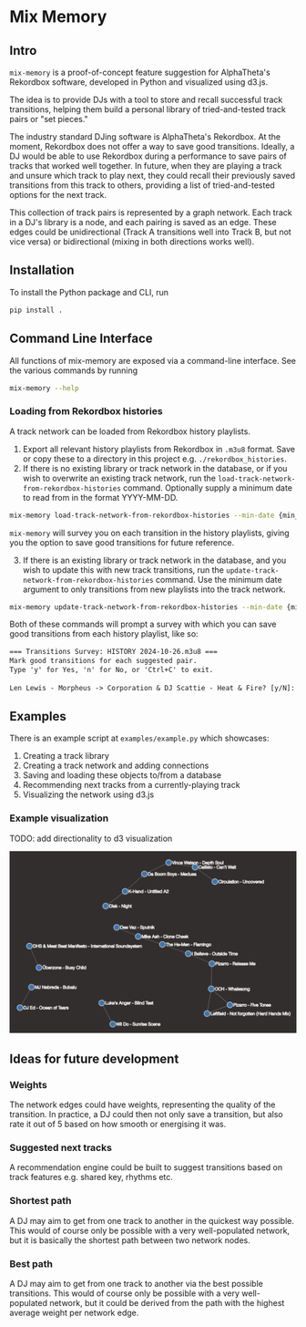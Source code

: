 # Mix Memory

## Intro

`mix-memory` is a proof-of-concept feature suggestion for AlphaTheta's Rekordbox software, 
developed in Python and visualized using d3.js.

The idea is to provide DJs with a tool to store and recall successful track transitions, 
helping them build a personal library of tried-and-tested track pairs or "set pieces."

The industry standard DJing software is AlphaTheta's Rekordbox. At the moment, Rekordbox
does not offer a way to save good transitions. Ideally, a DJ would be able
to use Rekordbox during a performance to save pairs of tracks that worked well together. 
In future, when they are playing a track and unsure which track to play next, they 
could recall their previously saved transitions from this track to others, providing a 
list of tried-and-tested options for the next track.

This collection of track pairs is represented by a graph network. Each track in a DJ's
library is a node, and each pairing is saved as an edge. These edges could be 
unidirectional (Track A transitions well into Track B, but not vice versa) or 
bidirectional (mixing in both directions works well).

## Installation

To install the Python package and CLI, run

``` sh
pip install .
```

## Command Line Interface

All functions of mix-memory are exposed via a command-line interface. See the various
commands by running

``` sh
mix-memory --help
```

### Loading from Rekordbox histories

A track network can be loaded from Rekordbox history playlists.

1. Export all relevant history playlists from Rekordbox in `.m3u8` format. Save or copy
these to a directory in this project e.g. `./rekordbox_histories`.
2. If there is no existing library or track network in the database, or if you wish to 
overwrite an existing track network, run the `load-track-network-from-rekordbox-histories`
command. Optionally supply a minimum date to read from in the format YYYY-MM-DD.

``` sh
mix-memory load-track-network-from-rekordbox-histories --min-date {min_date}
```

`mix-memory` will survey you on each transition in the history playlists, giving you the
option to save good transitions for future reference.

3. If there is an existing library or track network in the database, and you wish to
update this with new track transitions, run the `update-track-network-from-rekordbox-histories` 
command. Use the minimum date argument to only transitions from new playlists into the
track network.

``` sh
mix-memory update-track-network-from-rekordbox-histories --min-date {min_date}
```

Both of these commands will prompt a survey with which you can save good transitions
from each history playlist, like so:

```
=== Transitions Survey: HISTORY 2024-10-26.m3u8 ===
Mark good transitions for each suggested pair.
Type 'y' for Yes, 'n' for No, or 'Ctrl+C' to exit.

Len Lewis - Morpheus -> Corporation & DJ Scattie - Heat & Fire? [y/N]: 
```

## Examples

There is an example script at `examples/example.py` which showcases:
1. Creating a track library
1. Creating a track network and adding connections
1. Saving and loading these objects to/from a database
1. Recommending next tracks from a currently-playing track
1. Visualizing the network using d3.js

### Example visualization

TODO: add directionality to d3 visualization

![track network](./examples/track_network.png)

## Ideas for future development

### Weights

The network edges could have weights, representing the quality of the transition. In
practice, a DJ could then not only save a transition, but also rate it out of 5 based on
how smooth or energising it was.

### Suggested next tracks

A recommendation engine could be built to suggest transitions based on track features
e.g. shared key, rhythms etc.

### Shortest path

A DJ may aim to get from one track to another in the quickest way possible. This would
of course only be possible with a very well-populated network, but it is basically
the shortest path between two network nodes.

### Best path

A DJ may aim to get from one track to another via the best possible transitions. This 
would of course only be possible with a very well-populated network, but it could be
derived from the path with the highest average weight per network edge.
